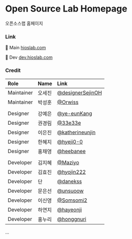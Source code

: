 #  Open Source Lab Homepage

오픈소스랩 홈페이지

### Link

🔗 Main [hioslab.com](https://hioslab.com)

🔗 Dev [dev.hioslab.com](https://dev.hioslab.com)


### Credit

| Role  | Name  | Link  |
| :------| :-------| :----- |
| Maintainer | 오세진  |   [@designerSejinOH](https://github.com/designerSejinOH)    |
| Maintainer | 박성훈  |   [@Orwiss](https://github.com/Orwiss)    |
||
| Designer | 강예은  |   [@ye-eunKang](https://github.com/ye-eunKang)    |
| Designer | 권경림  |   [@33e33e](https://github.com/33e33e)    |
| Designer | 이은진  |   [@katherineunjin](https://github.com/katherineunjin)    |
| Designer | 한혜지  |   [@hyeji0-0](https://github.com/hyeji0-0)    |
| Designer | 홍채영  |   [@heebanee](https://github.com/heebanee)    |
| |
| Developer | 김지혜  |   [@Maziyo](https://github.com/Maziyo)    |
| Developer | 김효진  |   [@hyojin222](https://github.com/hyojin222)    |
| Developer | 단  | [@danekss](https://github.com/danekss)   |
| Developer | 문은선  |  [@unsuoow](https://github.com/unsuoow)    |
| Developer | 이신영  |  [@Somsomi2](https://github.com/Somsomi2)    |
| Developer | 하연지  |  [@hayeonji](https://github.com/hayeonji)    |
| Developer | 홍누리  |   [@honggnuri](https://github.com/honggnuri)    |



...
